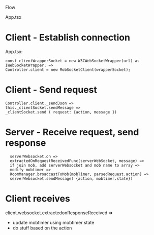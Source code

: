 Flow

App.tsx


# Client - Establish connection
App.tsx:

``` 
const clientWrapperSocket = new W3CWebSocketWrapper(url) as IWebSocketWrapper; =>
Controller.client = new MobSocketClient(wrapperSocket);
```

# Client - Send request
```
Controller.client._sendJson => 
this._clientSocket.sendMessage => 
_clientSocket.send ( request: {action, message })
```

# Server - Receive request, send response
```
  serverWebsocket.on => 
  extractedOnRequestReceivedFunc(serverWebSocket, message) => 
  if join mob, add serverWebsocket and mob name to array =>
  modify mobtimer =>
  RoomManager.broadcastToMob(mobTimer, parsedRequest.action) => 
  serverWebsocket.sendMessage( {action, mobtimer.state}) 
```

# Client receives
client.websocket.extractedonResponseReceived =>
- update mobtimer using mobtimer state
- do stuff based on the action
